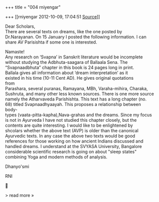 +++
title = "004 rniyengar"

+++
[[rniyengar	2012-10-09, 17:04:51 [Source](https://groups.google.com/g/bvparishat/c/KJZLRmGZVHo)]]



Dear Scholars,  
There are several texts on dreams, like the one posted by  
Dr.Narayanan. On 15 January I posted the following information. I can  
share AV Parisishta if some one is interested.

Namaste!  
Any research on ‘Svapna’ in Sanskrit literature would be incomplete  
without studying the Adbhuta-saagara of Ballaala Sena. The  
“Svapnaadbhuta” chapter in this book is 24 pages long in print.  
Ballala gives all information about ‘dream interpretation’ as it  
existed in his time (10-11 Cent AD). He gives original quotations  
from  
Parashara, several puranas, Ramayana, MBh, Varaha-mihira, Charaka,  
Sushruta, and many other less known sources. There is one more source  
namely the Atharvaveda Parishishta. This text has a long chapter (no.  
68) titled Svapnaadhyaayah. This proposes a relationship between  
body-  
types (vaata-pitta-kapha),Nava-grahas and the dreams. Since my focus  
is not in Ayurveda I have not studied this chapter closely, but the  
contents are quite interesting. I would like to be enlightened by  
shcolars whether the above text (AVP) is older than the canonical  
Ayurvedic texts. In any case the above two texts would be good  
references for those working on how ancient Indians discussed and  
handled dreams. I understand at the SVYASA University, Bangalore  
considerable scientific research is going on about "sleep states"  
combining Yoga and modern methods of analysis.

Dhanyo'smi

RNI



\> read more »


